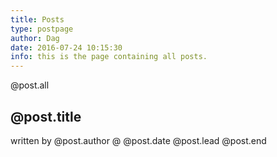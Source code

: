```yaml
---
title: Posts
type: postpage
author: Dag
date: 2016-07-24 10:15:30
info: this is the page containing all posts.
---
```


@post.all
## @post.title
written by @post.author @ @post.date
@post.lead
@post.end
